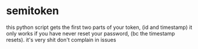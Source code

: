 # semitoken
this python script gets the first two parts of your token, (id and timestamp) it only works if you have never reset your password, (bc the timestamp resets). it's very shit don't complain in issues
